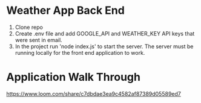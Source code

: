 # Weather App Back End
1. Clone repo
2. Create .env file and add GOOGLE_API and WEATHER_KEY API keys that were sent in email.
3. In the project run 'node index.js' to start the server.
    The server must be running locally for the front end application to work.
    

# Application Walk Through
https://www.loom.com/share/c7dbdae3ea9c4582af87389d05589ed7
